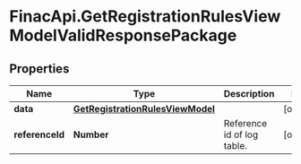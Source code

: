 # FinacApi.GetRegistrationRulesViewModelValidResponsePackage

## Properties
Name | Type | Description | Notes
------------ | ------------- | ------------- | -------------
**data** | [**GetRegistrationRulesViewModel**](GetRegistrationRulesViewModel.md) |  | [optional] 
**referenceId** | **Number** | Reference id of log table. | [optional] 
